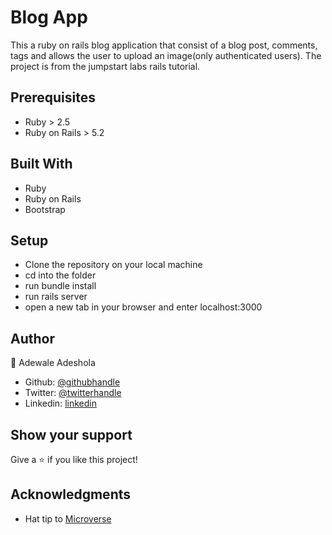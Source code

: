 # Blog App
 
This a ruby on rails blog application that consist of a blog post, comments, tags and allows the user to upload an image(only authenticated users). The project is from the jumpstart labs rails tutorial.

## Prerequisites

- Ruby > 2.5
- Ruby on Rails > 5.2

## Built With

- Ruby
- Ruby on Rails
- Bootstrap

## Setup

- Clone the repository on your local machine
- cd into the folder
- run bundle install
- run rails server
- open a new tab in your browser and enter localhost:3000

## Author

👤 Adewale Adeshola

- Github: [@githubhandle](https://github.com/Eshy10)
- Twitter: [@twitterhandle](https://twitter.com/AdesholaAdewal6?s=09)
- Linkedin: [linkedin](https://www.linkedin.com/in/adewale-adeshola-b0b581139/)

## Show your support

Give a ⭐️ if you like this project!

## Acknowledgments

- Hat tip to <a href="https://microverse.org/">Microverse</a>